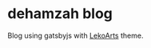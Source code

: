# dehamzah blog

Blog using gatsbyjs with [LekoArts](https://github.com/LekoArts/gatsby-starter-minimal-blog) theme.
